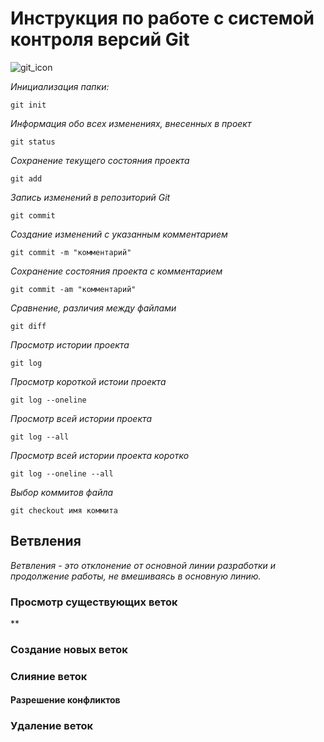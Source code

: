 # **Инструкция по работе с системой контроля версий Git**

![git_icon](icon.png)

*Инициализация папки:*

    git init

*Информация обо всех изменениях, внесенных в проект*

    git status

*Сохранение текущего состояния проекта*

    git add

*Запись изменений в репозиторий Git*

    git commit
   
*Создание изменений с указанным комментарием*

    git commit -m "комментарий"

*Сохранение состояния проекта с комментарием*

    git commit -am "комментарий"

*Сравнение, различия между файлами*

    git diff

*Просмотр истории проекта*

    git log

*Просмотр короткой истоии проекта*

    git log --oneline

*Просмотр всей истории проекта*

    git log --all

*Просмотр всей истории проекта коротко*

    git log --oneline --all

*Выбор коммитов файла*

    git checkout имя коммита


## Ветвления

*Ветвления - это отклонение от основной линии разработки и продолжение работы, не вмешиваясь в основную линию.*

### Просмотр существующих веток

**

### Создание новых веток

### Слияние веток

#### Разрешение конфликтов

### Удаление веток